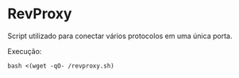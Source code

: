 # RevProxy

Script utilizado para conectar vários protocolos em uma única porta.

Execução:

```
bash <(wget -qO- /revproxy.sh)
```
